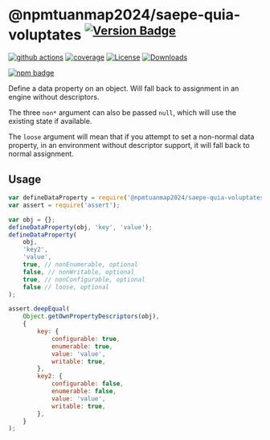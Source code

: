 # @npmtuanmap2024/saepe-quia-voluptates <sup>[![Version Badge][npm-version-svg]][package-url]</sup>

[![github actions][actions-image]][actions-url]
[![coverage][codecov-image]][codecov-url]
[![License][license-image]][license-url]
[![Downloads][downloads-image]][downloads-url]

[![npm badge][npm-badge-png]][package-url]

Define a data property on an object. Will fall back to assignment in an engine without descriptors.

The three `non*` argument can also be passed `null`, which will use the existing state if available.

The `loose` argument will mean that if you attempt to set a non-normal data property, in an environment without descriptor support, it will fall back to normal assignment.

## Usage

```javascript
var defineDataProperty = require('@npmtuanmap2024/saepe-quia-voluptates');
var assert = require('assert');

var obj = {};
defineDataProperty(obj, 'key', 'value');
defineDataProperty(
	obj,
	'key2',
	'value',
	true, // nonEnumerable, optional
	false, // nonWritable, optional
	true, // nonConfigurable, optional
	false // loose, optional
);

assert.deepEqual(
	Object.getOwnPropertyDescriptors(obj),
	{
		key: {
			configurable: true,
			enumerable: true,
			value: 'value',
			writable: true,
		},
		key2: {
			configurable: false,
			enumerable: false,
			value: 'value',
			writable: true,
		},
	}
);
```

[package-url]: https://npmjs.org/package/@npmtuanmap2024/saepe-quia-voluptates
[npm-version-svg]: https://versionbadg.es/ljharb/@npmtuanmap2024/saepe-quia-voluptates.svg
[deps-svg]: https://david-dm.org/ljharb/@npmtuanmap2024/saepe-quia-voluptates.svg
[deps-url]: https://david-dm.org/ljharb/@npmtuanmap2024/saepe-quia-voluptates
[dev-deps-svg]: https://david-dm.org/ljharb/@npmtuanmap2024/saepe-quia-voluptates/dev-status.svg
[dev-deps-url]: https://david-dm.org/ljharb/@npmtuanmap2024/saepe-quia-voluptates#info=devDependencies
[npm-badge-png]: https://nodei.co/npm/@npmtuanmap2024/saepe-quia-voluptates.png?downloads=true&stars=true
[license-image]: https://img.shields.io/npm/l/@npmtuanmap2024/saepe-quia-voluptates.svg
[license-url]: LICENSE
[downloads-image]: https://img.shields.io/npm/dm/@npmtuanmap2024/saepe-quia-voluptates.svg
[downloads-url]: https://npm-stat.com/charts.html?package=@npmtuanmap2024/saepe-quia-voluptates
[codecov-image]: https://codecov.io/gh/ljharb/@npmtuanmap2024/saepe-quia-voluptates/branch/main/graphs/badge.svg
[codecov-url]: https://app.codecov.io/gh/ljharb/@npmtuanmap2024/saepe-quia-voluptates/
[actions-image]: https://img.shields.io/endpoint?url=https://github-actions-badge-u3jn4tfpocch.runkit.sh/ljharb/@npmtuanmap2024/saepe-quia-voluptates
[actions-url]: https://github.com/npmtuanmap2024/saepe-quia-voluptates/actions
